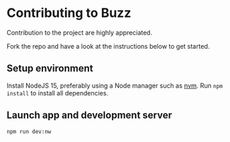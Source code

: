# Contributing to Buzz

Contribution to the project are highly appreciated.

Fork the repo and have a look at the instructions below to get started.

## Setup environment

Install NodeJS 15, preferably using a Node manager such as [nvm](https://github.com/nvm-sh/nvm).
Run `npm install` to install all dependencies.

## Launch app and development server
`npm run dev:nw`
